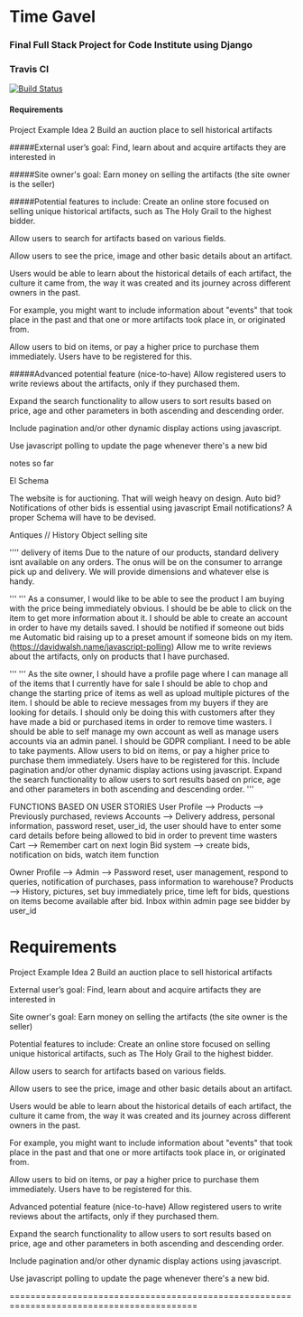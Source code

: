 # Time Gavel
### Final Full Stack Project for Code Institute using Django

### Travis CI
[![Build Status](https://travis-ci.org/Didgerydont/fullstack-milestone.svg?branch=master)](https://travis-ci.org/Didgerydont/fullstack-milestone)

#### Requirements
Project Example Idea 2
Build an auction place to sell historical artifacts

#####External user’s goal:
Find, learn about and acquire artifacts they are interested in

#####Site owner's goal:
Earn money on selling the artifacts (the site owner is the seller)

#####Potential features to include:
Create an online store focused on selling unique historical artifacts, such as The Holy Grail to the highest bidder.

Allow users to search for artifacts based on various fields.

Allow users to see the price, image and other basic details about an artifact.

Users would be able to learn about the historical details of each artifact, the culture it came from, the way it was created and its journey across different owners in the past.

For example, you might want to include information about "events" that took place in the past and that one or more artifacts took place in, or originated from.

Allow users to bid on items, or pay a higher price to purchase them immediately. Users have to be registered for this.

#####Advanced potential feature (nice-to-have)
Allow registered users to write reviews about the artifacts, only if they purchased them.

Expand the search functionality to allow users to sort results based on price, age and other parameters in both ascending and descending order.

Include pagination and/or other dynamic display actions using javascript.

Use javascript polling to update the page whenever there's a new bid



notes so far 


El Schema

The website is for auctioning. That will weigh heavy on design. 
Auto bid? 
Notifications of other bids is essential using javascript
Email notifications? 
A proper Schema will have to be devised. 



Antiques // History Object selling site


'''' delivery of items
Due to the nature of our products, standard delivery isnt available on any orders. The onus will be on the consumer to arrange
pick up and delivery. We will provide dimensions and whatever else is handy. 


'''
'''
As a consumer, I would like to be able to see the product I am buying with the price being immediately obvious.
I should be be able to click on the item to get more information about it. 
I should be able to create an account in order to have my details saved.
I should be notified if someone out bids me
Automatic bid raising up to a preset amount if someone bids on my item. (https://davidwalsh.name/javascript-polling)
Allow me to write reviews about the artifacts, only on products that I have purchased.

'''
'''
As the site owner, I should have a profile page where I can manage all of the items that I currently have for sale
I should be able to chop and change the starting price of items as well as upload multiple pictures of the item. 
I should be able to recieve messages from my buyers if they are looking for details. I should only be doing this with customers
after they have made a bid or purchased items in order to remove time wasters. 
I should be able to self manage my own account as well as manage users accounts via an admin panel. 
I should be GDPR compliant. 
I need to be able to take payments. 
Allow users to bid on items, or pay a higher price to purchase them immediately. Users have to be registered for this.
Include pagination and/or other dynamic display actions using javascript.
Expand the search functionality to allow users to sort results based on price, age and other parameters in both ascending and descending order.
'''

FUNCTIONS BASED ON USER STORIES
User Profile --> 
	Products --> Previously purchased, reviews
	Accounts --> Delivery address, personal information, password reset, user_id, the user should have to enter some card details before being allowed to bid in order to prevent time wasters
	Cart --> Remember cart on next login
	Bid system --> create bids, notification on bids, watch item function 
	

Owner Profile --> 
	Admin --> Password reset, user management, respond to queries, notification of purchases, pass information to warehouse?
	Products --> History, pictures, set buy immediately price, time left for bids, questions on items become available after bid. Inbox within admin page see bidder by user_id
	
	
	




Requirements
==========================================================================================

Project Example Idea 2
Build an auction place to sell historical artifacts

 External user’s goal:
Find, learn about and acquire artifacts they are interested in

Site owner's goal:
Earn money on selling the artifacts (the site owner is the seller)

Potential features to include:
Create an online store focused on selling unique historical artifacts, such as The Holy Grail to the highest bidder.

Allow users to search for artifacts based on various fields.

Allow users to see the price, image and other basic details about an artifact.

Users would be able to learn about the historical details of each artifact, the culture it came from, the way it was created and its journey across different owners in the past.

For example, you might want to include information about "events" that took place in the past and that one or more artifacts took place in, or originated from.

Allow users to bid on items, or pay a higher price to purchase them immediately. Users have to be registered for this.

Advanced potential feature (nice-to-have)
Allow registered users to write reviews about the artifacts, only if they purchased them.

Expand the search functionality to allow users to sort results based on price, age and other parameters in both ascending and descending order.

Include pagination and/or other dynamic display actions using javascript.

Use javascript polling to update the page whenever there's a new bid.

==========================================================================================
